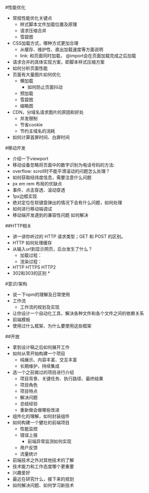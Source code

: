 #性能优化
+ 常规性能优化关键点
    * 样式脚本文件加载位置及原理
    * 请求压缩合并
    * 雪碧图
+ CSS加载方式，哪种方式更加合理
    + 从缓存、维护性、直出加载速度等方面说明
    + link: 和页面同时加载， @import会在页面加载完成之后加载
+ 请求合并的具体实现方案，即脚本样式压缩方案
+ 如何分析页面性能
+ 页面有大量图片如何优化
    * 懒加载
        - 如何防止页面抖动
    * 预加载
    * 雪碧图
    * 缩略图
+ CDN，分域名请求图片的原因和好处
    * 并发限制
    * 节省cookie
    * 节约主域名的消耗
+ 如何计算首屏时间、白屏时间

#移动开发
+ 介绍一下viewport
+ 移动设备忽略将页面中的数字识别为电话号码的方法:<meta name = "format-detection" content = "telephone=no">  
+ overflow: scroll时不能平滑滚动的问题怎么处理？
+ 如何获取经纬度信息，需要注意什么问题
+ px em rem 布局的优缺点
+ 事件、点击穿透、滚动穿透
+ 1px边框实现
+ 绝对定位在软键盘弹出的情况下会有什么问题，如何处理
+ 如何进行移动端调试
+ 移动端开发遇到的兼容性问题 如何解决


##HTTP相关
+ 讲一讲你听过的 HTTP 请求类型；GET 和 POST 的区别。
+ HTTP 如何处理缓存
+ 从输入url到显示网页，后台发生了什么？
    * 加载过程：
    * 渲染过程：
+ HTTP HTTPS HTTP2
+ 302和303的区别
    * 

#意识/架构
+ 说一下npm的理解及日常使用
+ 工作流
    * 工作流的规划及实现
+ 让你设计一个自动化工具，解决各种文件和各个文件之间的依赖关系
+ 前端模板
+ 使用过什么框架、为什么要使用这些框架


##开放
+ 拿到设计稿之后如何展开工作
+ 如何从零开始构建一个项目
    * 纯展示、内容丰富、交互丰富
    * 长期维护，持续集成
+ 选一个之前做过的项目进行介绍
    * 项目背景、关键任务、执行路径、最终结果
    * 项目角色
    * 项目特点
    * 解决问题
    * 总结经验
    * 重新做会做哪些改进
+ 组件化的理解，如何封装组件
+ 如何构建一个健壮的前端项目
    * 性能监控
    * 错误上报
        - 前端异常监测如何实现
    * 用户反馈
    * 流量统计
+ 前端技术之外对其他技术的了解
+ 技术能力和工作态度哪个更重要
+ 兴趣爱好
+ 最近在研究什么，接下来的规划
+ 如何解决问题、如何学习新技术








































